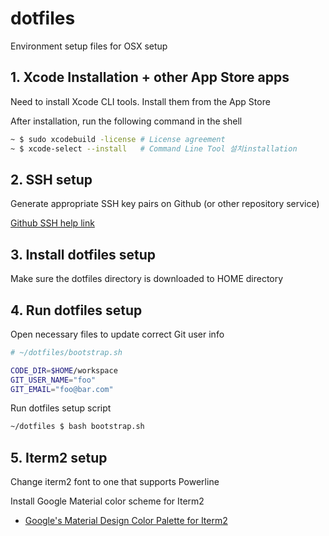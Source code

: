 # dotfiles

Environment setup files for OSX setup

## 1. Xcode Installation + other App Store apps

Need to install Xcode CLI tools.  Install them from the App Store

After installation, run the following command in the shell

```bash
~ $ sudo xcodebuild -license # License agreement
~ $ xcode-select --install   # Command Line Tool 설치installation
```

## 2. SSH setup

Generate appropriate SSH key pairs on Github (or other repository service)

[Github SSH help link](https://help.github.com/articles/connecting-to-github-with-ssh/)

## 3. Install dotfiles setup

Make sure the dotfiles directory is downloaded to HOME directory

## 4. Run dotfiles setup

Open necessary files to update correct Git user info

```bash
# ~/dotfiles/bootstrap.sh

CODE_DIR=$HOME/workspace
GIT_USER_NAME="foo"
GIT_EMAIL="foo@bar.com"
```

Run dotfiles setup script

```bash
~/dotfiles $ bash bootstrap.sh
```

## 5. Iterm2 setup

Change iterm2 font to one that supports Powerline

Install Google Material color scheme for Iterm2
- [Google's Material Design Color Palette for Iterm2](https://github.com/MartinSeeler/iterm2-material-design)
